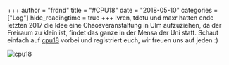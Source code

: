 +++
author = "frdnd"
title = "#CPU18"
date = "2018-05-10"
categories = ["Log"]
hide_readingtime = true
+++
ivren, tdotu und maxr hatten ende letzten 2017 die Idee eine Chaosveranstaltung in Ulm aufzuziehen, da der Freiraum zu klein ist, findet das ganze in der Mensa der Uni statt. Schaut einfach auf [cpu18](https://www.chaos-party-ulm.de) vorbei und registriert euch, wir freuen uns auf jeden :)

![cpu18](/uploads/2018/05/cpu18.png)